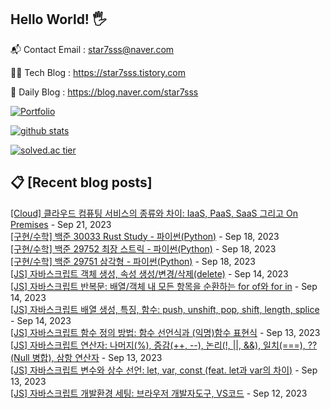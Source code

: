 ## Hello World! 🖐

📬 Contact Email : star7sss@naver.com

👨‍💻 Tech Blog : https://star7sss.tistory.com

🤪 Daily Blog : https://blog.naver.com/star7sss

[![Portfolio](https://img.shields.io/badge/Portfolio-%23000000.svg?style=for-the-badge&logo=firefox&logoColor=#FF7139)](https://fern-way-13f.notion.site/Jang-Thang-3b7b327981a2456c8ee5952eadb848b9)

[![github stats](https://github-readme-stats.vercel.app/api?username=jangThang&show_icons=true&hide_border=False)](https://star7sss.tistory.com)

[![solved.ac tier](http://mazassumnida.wtf/api/v2/generate_badge?boj=star7sss)](https://solved.ac/star7sss)

## 📋 [Recent blog posts]
[[Cloud] 클라우드 컴퓨팅 서비스의 종류와 차이: IaaS, PaaS, SaaS 그리고 On Premises](https://star7sss.tistory.com/976) - Sep 21, 2023<br>
[[구현/수학] 백준 30033 Rust Study - 파이썬(Python)](https://star7sss.tistory.com/975) - Sep 18, 2023<br>
[[구현/수학] 백준 29752 최장 스트릭 - 파이썬(Python)](https://star7sss.tistory.com/974) - Sep 18, 2023<br>
[[구현/수학] 백준 29751 삼각형 - 파이썬(Python)](https://star7sss.tistory.com/973) - Sep 18, 2023<br>
[[JS] 자바스크립트 객체 생성, 속성 생성/변경/삭제(delete)](https://star7sss.tistory.com/972) - Sep 14, 2023<br>
[[JS] 자바스크립트 반복문: 배열/객체 내 모든 항목을 순환하는 for of와 for in](https://star7sss.tistory.com/971) - Sep 14, 2023<br>
[[JS] 자바스크립트 배열 생성, 특징, 함수: push, unshift, pop, shift, length, splice](https://star7sss.tistory.com/970) - Sep 14, 2023<br>
[[JS] 자바스크립트 함수 정의 방법: 함수 선언식과 (익명)함수 표현식](https://star7sss.tistory.com/969) - Sep 13, 2023<br>
[[JS] 자바스크립트 연산자: 나머지(%), 증감(++, --), 논리(!, ||, &&), 일치(===), ??(Null 병합), 삼항 연산자](https://star7sss.tistory.com/968) - Sep 13, 2023<br>
[[JS] 자바스크립트 변수와 상수 선언: let, var, const (feat. let과 var의 차이)](https://star7sss.tistory.com/967) - Sep 13, 2023<br>
[[JS] 자바스크립트 개발환경 세팅: 브라우저 개발자도구, VS코드](https://star7sss.tistory.com/966) - Sep 12, 2023<br>
